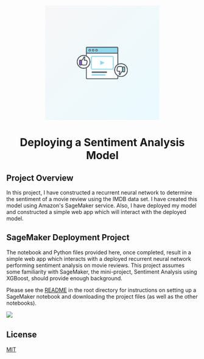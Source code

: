 <div align="center">
<img src="assets/Deploying-a-Sentiment-Analysis-Model.jpg" height="300" width="300" />
<br />
<h1>Deploying a Sentiment Analysis Model</h1>
</div>

## Project Overview

In this project, I have constructed a recurrent neural network to determine the sentiment of a movie review using the IMDB data set. I have created this model using Amazon's SageMaker service. Also, I have deployed my model and constructed a simple web app which will interact with the deployed model.

## SageMaker Deployment Project

The notebook and Python files provided here, once completed, result in a simple web app which interacts with a deployed recurrent neural network performing sentiment analysis on movie reviews. This project assumes some familiarity with SageMaker, the mini-project, Sentiment Analysis using XGBoost, should provide enough background.

Please see the [README](https://github.com/udacity/sagemaker-deployment/tree/master/README.md) in the root directory for instructions on setting up a SageMaker notebook and downloading the project files (as well as the other notebooks).

<a href="https://mybinder.org/v2/gh/iamrajiv/Deploying-a-Sentiment-Analysis-Model/master"><img src="https://mybinder.org/static/logo.svg" width="220" /></a>

## License

[MIT](https://github.com/iamrajiv/Deploying-a-Sentiment-Analysis-Model/blob/master/LICENSE)
